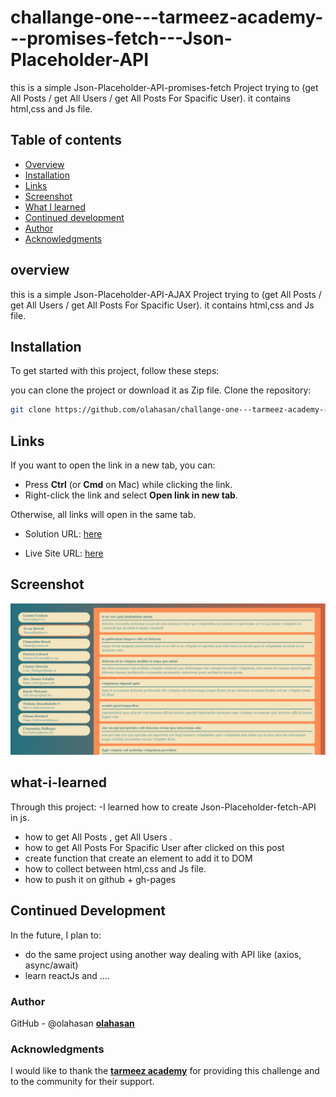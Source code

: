 # challange-one---tarmeez-academy---promises-fetch---Json-Placeholder-API
this is a simple Json-Placeholder-API-promises-fetch Project trying to (get All Posts / get All Users / get All Posts For Spacific User). it contains html,css and Js file.

## Table of contents

- [Overview](#overview)
- [Installation](#Installation)
- [Links](#Links)
- [Screenshot](#Screenshot)
- [What I learned](#what-i-learned)
- [Continued development](#continued-development)
- [Author](#author)
- [Acknowledgments](#Acknowledgments)


## overview
this is a simple Json-Placeholder-API-AJAX Project trying to (get All Posts / get All Users / get All Posts For Spacific User). it contains html,css and Js file.

## Installation
To get started with this project, follow these steps:

you can clone the project or download it as Zip file.
 Clone the repository:
   ```bash
   git clone https://github.com/olahasan/challange-one---tarmeez-academy---promises-fetch---Json-Placeholder-API.git
```

## Links

If you want to open the link in a new tab, you can:

- Press **Ctrl** (or **Cmd** on Mac) while clicking the link.
- Right-click the link and select **Open link in new tab**.

Otherwise, all links will open in the same tab.

- Solution URL: [here](https://github.com/olahasan/challange-one---tarmeez-academy---promises-fetch---Json-Placeholder-API)

- Live Site URL: [here](https://olahasan.github.io/challange-one---tarmeez-academy---promises-fetch---Json-Placeholder-API/)


 ## Screenshot
 
![Screenshot](./screenshot.png)


## what-i-learned
Through this project:
-I learned how to create Json-Placeholder-fetch-API in js.
- how to get All Posts , get All Users .
- how to get All Posts For Spacific User after clicked on this post
- create function that create an element to add it to DOM
- how to collect between html,css and Js file.
- how to push it on github + gh-pages

## Continued Development
In the future, I plan to:
- do the same project using another way dealing with API like (axios, async/await)
- learn reactJs and ....

### Author

GitHub - @olahasan
**[olahasan](https://github.com/olahasan)**

### Acknowledgments

I would like to thank the **[tarmeez academy](https://www.youtube.com/@tarmeez)** for providing this challenge and to the community for their support.
